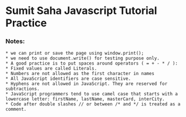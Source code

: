 # Sumit Saha Javascript Tutorial Practice

### Notes: 
    * we can print or save the page using window.print();
    * we need to use document.write() for testing purpose only.
    * A good practice is to put spaces around operators ( = + - * / ):
    * Fixed values are called Literals.
    * Numbers are not allowed as the first character in names
    * All JavaScript identifiers are case sensitive.
    * Hyphens are not allowed in JavaScript. They are reserved for subtractions.
    * JavaScript programmers tend to use camel case that starts with a lowercase letter: firstName, lastName, masterCard, interCity.
    * Code after double slashes // or between /* and */ is treated as a comment.
    
